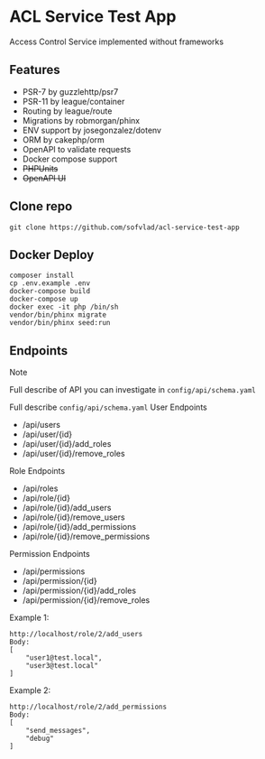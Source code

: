 # ACL Service Test App

Access Control Service implemented without frameworks

## Features
* PSR-7 by guzzlehttp/psr7
* PSR-11 by league/container
* Routing by league/route
* Migrations by robmorgan/phinx
* ENV support by josegonzalez/dotenv
* ORM by cakephp/orm
* OpenAPI to validate requests
* Docker compose support
* ~~PHPUnits~~
* ~~OpenAPI UI~~

## Clone repo
```
git clone https://github.com/sofvlad/acl-service-test-app
```

## Docker Deploy
```
composer install
cp .env.example .env
docker-compose build
docker-compose up
docker exec -it php /bin/sh
vendor/bin/phinx migrate
vendor/bin/phinx seed:run
```

## Endpoints
> [!NOTE]
> Full describe of API you can investigate in `config/api/schema.yaml`

Full describe `config/api/schema.yaml`
User Endpoints
- /api/users
- /api/user/{id}
- /api/user/{id}/add_roles
- /api/user/{id}/remove_roles

Role Endpoints
- /api/roles
- /api/role/{id}
- /api/role/{id}/add_users
- /api/role/{id}/remove_users
- /api/role/{id}/add_permissions
- /api/role/{id}/remove_permissions

Permission Endpoints
- /api/permissions
- /api/permission/{id}
- /api/permission/{id}/add_roles
- /api/permission/{id}/remove_roles

Example 1:
```
http://localhost/role/2/add_users
Body:
[
    "user1@test.local",
    "user3@test.local"
]
```

Example 2:
```
http://localhost/role/2/add_permissions
Body:
[
    "send_messages",
    "debug"
]
```
